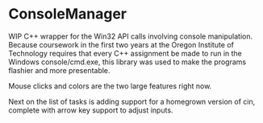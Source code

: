 ConsoleManager
==============

WIP C++ wrapper for the Win32 API calls involving console manipulation. Because coursework in the first two years at the Oregon Institute of Technology requires that every C++ assignment be made to run in the Windows console/cmd.exe, this library was used to make the programs flashier and more presentable.

Mouse clicks and colors are the two large features right now.

Next on the list of tasks is adding support for a homegrown version of cin, complete with arrow key support to adjust inputs.
